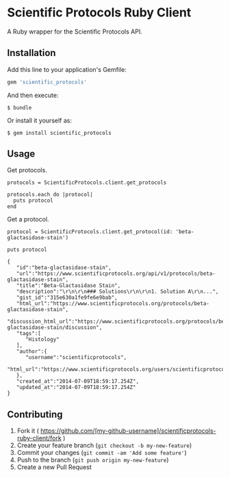 # Scientific Protocols Ruby Client

A Ruby wrapper for the Scientific Protocols API.

## Installation

Add this line to your application's Gemfile:

```ruby
gem 'scientific_protocols'
```

And then execute:

    $ bundle

Or install it yourself as:

    $ gem install scientific_protocols

## Usage

Get protocols.
```
protocols = ScientificProtocols.client.get_protocols

protocols.each do |protocol|
  puts protocol
end
```

Get a protocol.
```
protocol = ScientificProtocols.client.get_protocol(id: 'beta-glactasidase-stain')

puts protocol

{
   "id":"beta-glactasidase-stain",
   "url":"https://www.scientificprotocols.org/api/v1/protocols/beta-glactasidase-stain",
   "title":"Beta-Glactasidase Stain",
   "description":"\r\n\r\n### Solutions\r\n\r\n1. Solution A\r\n...",
   "gist_id":"315e630a1fe9fe6e9bab",
   "html_url":"https://www.scientificprotocols.org/protocols/beta-glactasidase-stain",
   "discussion_html_url":"https://www.scientificprotocols.org/protocols/beta-glactasidase-stain/discussion",
   "tags":[
      "Histology"
   ],
   "author":{
      "username":"scientificprotocols",
      "html_url":"https://www.scientificprotocols.org/users/scientificprotocols"
   },
   "created_at":"2014-07-09T18:59:17.254Z",
   "updated_at":"2014-07-09T18:59:17.254Z"
}
```

## Contributing

1. Fork it ( https://github.com/[my-github-username]/scientificprotocols-ruby-client/fork )
2. Create your feature branch (`git checkout -b my-new-feature`)
3. Commit your changes (`git commit -am 'Add some feature'`)
4. Push to the branch (`git push origin my-new-feature`)
5. Create a new Pull Request
